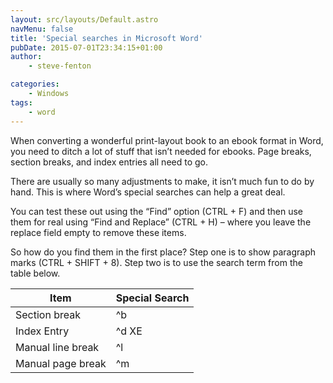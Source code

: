 ```yaml
---
layout: src/layouts/Default.astro
navMenu: false
title: 'Special searches in Microsoft Word'
pubDate: 2015-07-01T23:34:15+01:00
author:
    - steve-fenton

categories:
    - Windows
tags:
    - word
---
```


When converting a wonderful print-layout book to an ebook format in Word, you need to ditch a lot of stuff that isn’t needed for ebooks. Page breaks, section breaks, and index entries all need to go.

There are usually so many adjustments to make, it isn’t much fun to do by hand. This is where Word’s special searches can help a great deal.

You can test these out using the “Find” option (CTRL + F) and then use them for real using “Find and Replace” (CTRL + H) – where you leave the replace field empty to remove these items.

So how do you find them in the first place? Step one is to show paragraph marks (CTRL + SHIFT + 8). Step two is to use the search term from the table below.

| Item | Special Search |
|---|---|
| Section break | ^b |
| Index Entry | ^d XE |
| Manual line break | ^l |
| Manual page break | ^m |